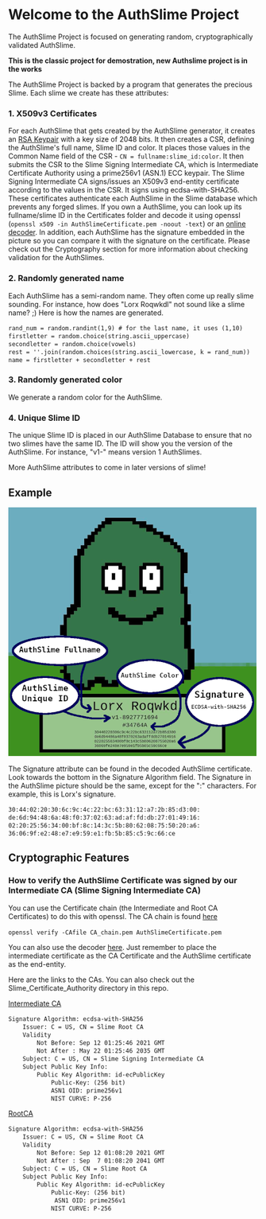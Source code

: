 # Welcome to the AuthSlime Project

The AuthSlime Project is focused on generating random, cryptographically validated AuthSlime.

**This is the classic project for demostration, new Authslime project is in the works**


The AuthSlime Project is backed by a program that generates the precious Slime. Each slime we create has these attributes:

### 1. X509v3 Certificates

For each AuthSlime that gets created by the AuthSlime generator, it creates an [RSA Keypair](http://people.csail.mit.edu/rivest/Rsapaper.pdf) with a key size of 2048 bits. It then creates a CSR, defining the AuthSlime's full name, Slime ID and color. It places those values in the Common Name field of the CSR - `CN = fullname:slime_id:color`.
It then submits the CSR to the Slime Signing Intermediate CA, which is Intermediate Certificate Authority using a prime256v1 (ASN.1) ECC keypair. The Slime Signing Intermediate CA signs/issues an X509v3 end-entity certificate according to the values in the CSR. It signs using ecdsa-with-SHA256. These certificates authenticate each AuthSlime in the Slime database which prevents any forged slimes. If you own a AuthSlime, you can look up its fullname/slime ID in the Certificates folder and decode it using openssl (`openssl x509 -in AuthSlimeCertificate.pem -noout -text`) or an [online decoder](https://decoder.link/result). In addition, each AuthSlime has the signature embedded in the picture so you can compare it with the signature on the certificate. Please check out the Cryptography section for more information about checking validation for the AuthSlimes.

### 2. Randomly generated name

Each AuthSlime has a semi-random name. They often come up really slime sounding. For instance, how does "Lorx Roqwkdl" not sound like a slime name? ;) Here is how the names are generated.

    rand_num = random.randint(1,9) # for the last name, it uses (1,10)
    firstletter = random.choice(string.ascii_uppercase)
    secondletter = random.choice(vowels)
    rest = ''.join(random.choices(string.ascii_lowercase, k = rand_num))    
    name = firstletter + secondletter + rest
    

### 3. Randomly generated color
We generate a random color for the AuthSlime.  

### 4. Unique Slime ID
The unique Slime ID is placed in our AuthSlime Database to ensure that no two slimes have the same ID. The ID will show you the version of the AuthSlime. For instance, "v1-" means version 1 AuthSlimes.

More AuthSlime attributes to come in later versions of slime!

## Example

![Lorx_Roqwkd](https://github.com/AuthSlimes/AuthSlime/blob/main/AuthSlime_definitions.png?raw=true)


The Signature attribute can be found in the decoded AuthSlime certificate. Look towards the bottom in the Signature Algorithm field. The Signature in the AuthSlime picture should be the same, except for the ":" characters. For example, this is Lorx's signature.

    30:44:02:20:30:6c:9c:4c:22:bc:63:31:12:a7:2b:85:d3:00:
    de:6d:94:48:6a:48:f0:37:02:63:ad:af:fd:db:27:01:49:16:
    02:20:25:56:34:00:bf:8c:14:3c:5b:80:62:08:75:50:20:a6:
    36:06:9f:e2:48:e7:e9:59:e1:fb:5b:85:c5:9c:66:ce


## Cryptographic Features

### How to verify the AuthSlime Certificate was signed by our Intermediate CA (Slime Signing Intermediate CA)

You can use the Certificate chain (the Intermediate and Root CA Certificates) to do this with openssl. The CA chain is found [here](https://raw.githubusercontent.com/AuthSlimes/AuthSlime/main/Slime_Certificate_Authority/CA_Chain.pem)

`openssl verify -CAfile CA_chain.pem AuthSlimeCertificate.pem`

You can also use the decoder [here](https://decoder.link/ca_matcher).  Just remember to place the intermediate certificate as the CA Certificate and the AuthSlime certificate as the end-entity.

Here are the links to the CAs. You can also check out the Slime_Certificate_Authority directory in this repo.

[Intermediate CA](https://raw.githubusercontent.com/AuthSlimes/AuthSlime/main/Slime_Certificate_Authority/IntermediateCA.pem)

    Signature Algorithm: ecdsa-with-SHA256
        Issuer: C = US, CN = Slime Root CA
        Validity
            Not Before: Sep 12 01:25:46 2021 GMT
            Not After : May 22 01:25:46 2035 GMT
        Subject: C = US, CN = Slime Signing Intermediate CA
        Subject Public Key Info:
            Public Key Algorithm: id-ecPublicKey
                Public-Key: (256 bit)
                ASN1 OID: prime256v1
                NIST CURVE: P-256


[RootCA](https://raw.githubusercontent.com/AuthSlimes/AuthSlime/main/Slime_Certificate_Authority/RootCA.pem)

 
    Signature Algorithm: ecdsa-with-SHA256
        Issuer: C = US, CN = Slime Root CA
        Validity
            Not Before: Sep 12 01:08:20 2021 GMT
            Not After : Sep  7 01:08:20 2041 GMT
        Subject: C = US, CN = Slime Root CA
        Subject Public Key Info:
            Public Key Algorithm: id-ecPublicKey
                Public-Key: (256 bit)
                 ASN1 OID: prime256v1
                NIST CURVE: P-256
